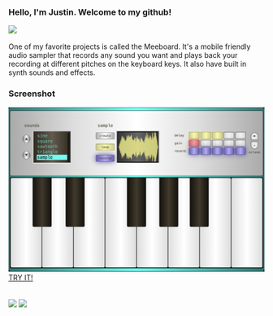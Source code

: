### Hello, I'm Justin. Welcome to my github!

<a target="_blank" href="https://www.linkedin.com/in/justin-lawson-732298281/"><img src="https://img.shields.io/badge/LinkedIn-20232A?style=for-the-badge&logo=linkedin"></img></a>
<br/>

One of my favorite projects is called the Meeboard. It's a mobile friendly audio sampler that records any sound you want and plays back your recording at different pitches on the keyboard keys. It also have built in synth sounds and effects.

### **Screenshot**
<img src="./images/Screenshot 2024-10-21 at 11.52.11 AM.png">
<a href = "https://jstnlawson.github.io/meeboard-pwa/">TRY IT!</a>
<br/>
<br/>
<br/>
<img src="https://img.shields.io/badge/JavaScript-20232A?style=for-the-badge&logo=JavaScript&logoColor=F7DF1E"></img>
<img src="https://img.shields.io/badge/CSS-239120?&style=for-the-badge&logo=css3&logoColor=white"></img>
